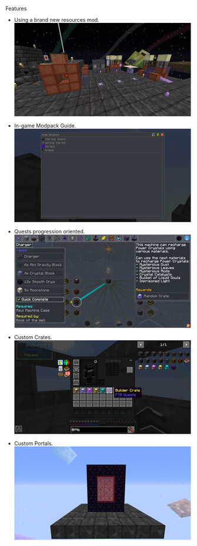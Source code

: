 Features

 - Using a brand new resources mod.
![](hw4.png)


 - In-game Modpack Guide.
![](guide.png)


 - Quests progression oriented.
![](quests2.png)


 - Custom Crates.
![](crates.png)


 - Custom Portals.
![](portal.png)

